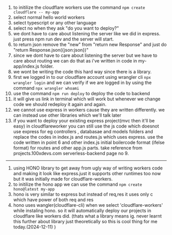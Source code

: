 1. to initilize the cloudflare workers use the command 
            `npm create cloudflare -- my-app`
2. select normal hello world workers
3. select typescript or any other language
4. select no when they ask "do you want to deploy?"
5. we dont have to care about listening the server like we did in express.
    just press npm run dev and the server will start.
6. to return json remove the "new" from "return new Response" and just do 
    "return Response.json({json:json})"
7. since we dont have to care about listening the server but we have to 
    care about routing we can do that as i've written in code in my-app/index.js folder.
8. we wont be writing the code this hard way since there is a library.
9. first we logged in to our cloudflare account using wrangler cli
    `npx wrangler login` and we can verify if we are logged in by using the command  `npx wrangler whoami`
10. use the command `npm run deploy` to deploy the code to backend
11. it will give us link in terminal which will work but whenever we change code we should redeploy it again and again.
12. we cannot use express in workers cause they are written differently. we can instead use other libraries which we'll talk later
13. if you want to deploy your existing express project(mvc then it'll be easy) in cloudflareworker you can still use the js code which doesnot use express for eg controllers , databasae and models folders and replace the codes in index.js and routes.js which uses express. use the code written in point 6 and other index.js initial boilercode format (ifelse format) for routes and other app.js parts. take reference from projects.100xdevs.com serverless-backend page no 9.

____________________________________________________________________________________________________________________

1. using HONO library to get away from ugly way of writing workers code and making it look like express.just it supports other runtimes too now but it was initially made for cloudflare-workers.
2. to initilize the hono app we can use the command `npm create hono@latest my-app`
3. hono is very similar to express but instead of req,res it uses only c which have power of both req and res
4. hono uses wangler(cloudflare-cli) when we select 'cloudflare-workers' while instaling hono. so it will automatically deploy our projects in cloudflare like workers did. (thats what a library means ig. never learnt this further about library just theoretically so this is cool thing for me today.(2024-12-11) )
